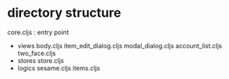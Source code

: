 # directory structure
core.cljs : entry point
+ views
    body.cljs
    item_edit_dialog.cljs
    modal_dialog.cljs
    account_list.cljs
    two_face.cljs
+ stores
    store.cljs
+ logics
    sesame.cljs
    items.cljs
